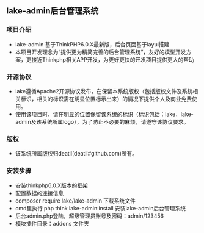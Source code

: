 ## lake-admin后台管理系统


### 项目介绍

*  lake-admin 基于ThinkPHP6.0.X最新版，后台页面基于layui搭建
*  本项目开发理念为“提供更为精简完善的后台管理系统”，友好的模型开发方案，更接近Thinkphp相关APP开发，为更好更快的开发项目提供更大的帮助


### 开源协议

*  lake遵循Apache2开源协议发布，在保留本系统版权（包括版权文件及系统相关标识，相关的标识需在明显位置标示出来）的情况下提供个人及商业免费使用。  
*  使用该项目时，请在明显的位置保留该系统的标识（标识包括：lake，lake-admin及该系统所属logo），为了防止不必要的麻烦，请遵守该协议要求。


### 版权

*  该系统所属版权归deatil(deatil#github.com)所有。


### 安装步骤

*  安装thinkphp6.0.X版本的框架
*  配置数据的连接信息
*  composer require lake/lake-admin 下载系统文件
*  cmd里执行 php think lake-admin:install 安装lake-admin后台管理系统
*  后台admin.php登陆，超级管理员账号及密码：admin/123456
*  模块插件目录：addons 文件夹
